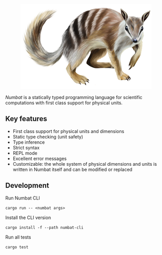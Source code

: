 <p align="center"><img src="assets/numbat-410.png"></p>

*Numbat* is a statically typed programming language for scientific computations with
first class support for physical units.

## Key features

  * First class support for physical units and dimensions
  * Static type checking (unit safety)
  * Type inference
  * Strict syntax
  * REPL mode
  * Excellent error messages
  * Customizable: the whole system of physical dimensions and units is written in Numbat itself and can be modified or replaced

## Development

Run Numbat CLI
```
cargo run -- <numbat args>
```

Install the CLI version
```
cargo install -f --path numbat-cli
```

Run all tests
```
cargo test
```
